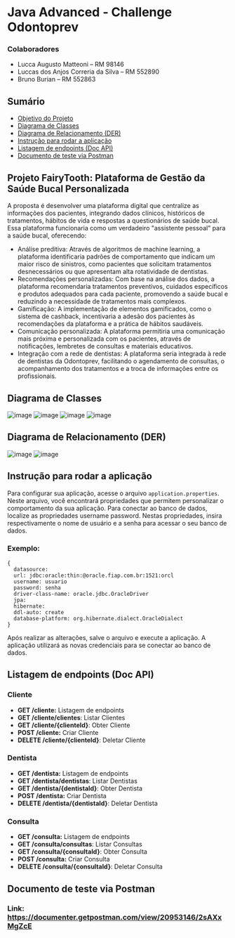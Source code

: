 # Java Advanced - Challenge Odontoprev 

### Colaboradores
- Lucca Augusto Matteoni – RM 98146
- Luccas dos Anjos Correria da Silva – RM 552890
- Bruno Burian – RM 552863

## Sumário
- [Objetivo do Projeto](#projeto-fairytooth-plataforma-de-gestão-da-saúde-bucal-personalizada)
- [Diagrama de Classes](#diagrama-de-classes)
- [Diagrama de Relacionamento (DER)](#diagrama-de-relacionamento-der)
- [Instrução para rodar a aplicação](#instrução-para-rodar-a-aplicação)
- [Listagem de endpoints (Doc API)](#listagem-de-endpoints-doc-api)
- [Documento de teste via Postman](#documento-de-teste-via-postman)

##	Projeto FairyTooth: Plataforma de Gestão da Saúde Bucal Personalizada
A proposta é desenvolver uma plataforma digital que centralize as informações dos pacientes, integrando dados clínicos, históricos de tratamentos, hábitos de vida e respostas a questionários de saúde bucal. Essa plataforma funcionaria como um verdadeiro "assistente pessoal" para a saúde bucal, oferecendo:
-	Análise preditiva: Através de algoritmos de machine learning, a plataforma identificaria padrões de comportamento que indicam um maior risco de sinistros, como pacientes que solicitam tratamentos desnecessários ou que apresentam alta rotatividade de dentistas.
-	Recomendações personalizadas: Com base na análise dos dados, a plataforma recomendaria tratamentos preventivos, cuidados específicos e produtos adequados para cada paciente, promovendo a saúde bucal e reduzindo a necessidade de tratamentos mais complexos.
-	Gamificação: A implementação de elementos gamificados, como o sistema de cashback, incentivaria a adesão dos pacientes às recomendações da plataforma e a prática de hábitos saudáveis.
-	Comunicação personalizada: A plataforma permitiria uma comunicação mais próxima e personalizada com os pacientes, através de notificações, lembretes de consultas e materiais educativos.
-	Integração com a rede de dentistas: A plataforma seria integrada à rede de dentistas da Odontoprev, facilitando o agendamento de consultas, o acompanhamento dos tratamentos e a troca de informações entre os profissionais.

## Diagrama de Classes

![image](https://github.com/user-attachments/assets/70214640-5bd9-4056-a6d6-d4c07aa3b323)
![image](https://github.com/user-attachments/assets/8421a791-35ee-4ac0-94d9-7028f6d465b8)
![image](https://github.com/user-attachments/assets/61baaca9-4520-47ed-9ca1-d0eac9eb528f)
![image](https://github.com/user-attachments/assets/acd40a19-3abc-4bbc-a71f-bd2d78b259a0)

## Diagrama de Relacionamento (DER)

![image](https://github.com/user-attachments/assets/684c9e4d-141f-4fe4-89cc-6e088574758b)
![image](https://github.com/user-attachments/assets/64a41d1e-612f-4e95-ae2a-d8807e5e7cb6)

## Instrução para rodar a aplicação

Para configurar sua aplicação, acesse o arquivo `application.properties`. Neste arquivo, você encontrará propriedades que permitem personalizar o comportamento da sua aplicação.
Para conectar ao banco de dados, localize as propriedades username password. Nestas propriedades, insira respectivamente o nome de usuário e a senha para acessar o seu banco de dados. 

### Exemplo:
```
{
  datasource:
  url: jdbc:oracle:thin:@oracle.fiap.com.br:1521:orcl
  username: usuario
  password: senha
  driver-class-name: oracle.jdbc.OracleDriver
  jpa:
  hibernate:
  ddl-auto: create
  database-platform: org.hibernate.dialect.OracleDialect
}
```
Após realizar as alterações, salve o arquivo e execute a aplicação. A aplicação utilizará as novas credenciais para se conectar ao banco de dados.

## Listagem de endpoints (Doc API)

### Cliente
* **GET /cliente:** Listagem de endpoints
* **GET /cliente/clientes**: Listar Clientes
* **GET /cliente/{clienteId}**: Obter Cliente
* **POST /cliente:** Criar Cliente
* **DELETE /cliente/{clienteId}**: Deletar Cliente

### Dentista
* **GET /dentista:** Listagem de endpoints
* **GET /dentista/dentistas**: Listar Dentistas
* **GET /dentista/{dentistaId}**: Obter Dentista
* **POST /dentista:** Criar Dentista
* **DELETE /dentista/{dentistaId}**: Deletar Dentista

### Consulta
* **GET /consulta:** Listagem de endpoints
* **GET /consulta/consultas**: Listar Consultas
* **GET /consulta/{consultaId}**: Obter Consulta
* **POST /consulta:** Criar Consulta
* **DELETE /consulta/{consultaId}**: Deletar Consulta

## Documento de teste via Postman   
### Link: https://documenter.getpostman.com/view/20953146/2sAXxMgZcE



